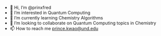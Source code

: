 - 👋 Hi, I’m @prinxfred
- 👀 I’m interested in Quantum Computing
- 🌱 I’m currently learning Chemistry Algorithms
- 💞️ I’m looking to collaborate on Quantum Computing topics in Chemistry
- 📫 How to reach me prince.kwao@und.edu


<!---
prinxfred/prinxfred is a ✨ special ✨ repository because its `README.md` (this file) appears on your GitHub profile.
You can click the Preview link to take a look at your changes.
--->
